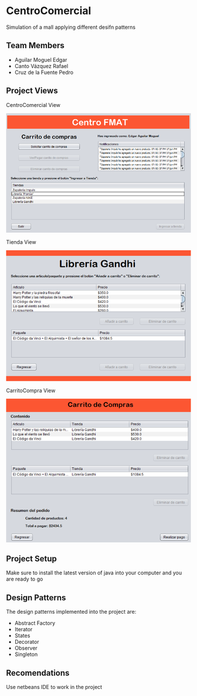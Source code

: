 # CentroComercial

Simulation of a mall applying different desifn patterns

## Team Members

* Aguilar Moguel Edgar
* Canto Vázquez Rafael
* Cruz de la Fuente Pedro

## Project Views

CentroComercial View

![alt CentroComercial](./VistasImg/CentroComercial.png)

Tienda View

![alt Tienda](./VistasImg/Tienda.png)

CarritoCompra View

![alt CarritoCompra](./VistasImg/CarritoCompra.png)

## Project Setup

Make sure to install the latest version of java into your computer and you are ready to go

## Design Patterns

The design patterns implemented into the project are: 

* Abstract Factory
* Iterator
* States
* Decorator
* Observer
* Singleton

## Recomendations

Use netbeans IDE to work in the project